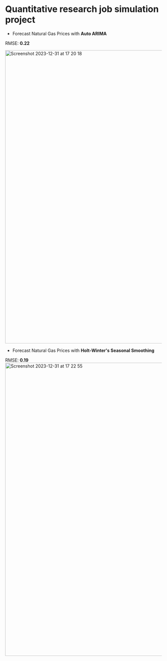 # Quantitative research job simulation project
* Forecast Natural Gas Prices with **Auto ARIMA**
  
RMSE: **0.22**

<img width="941" alt="Screenshot 2023-12-31 at 17 20 18" src="https://github.com/romanakarpyn/quantitative_research_job_simulation/assets/93349637/320cb8ba-7656-4c5c-977e-df17fe184296">

* Forecast Natural Gas Prices with **Holt-Winter's Seasonal Smoothing**
  
RMSE: **0.19**
<img width="941" alt="Screenshot 2023-12-31 at 17 22 55" src="https://github.com/romanakarpyn/quantitative_research_job_simulation/assets/93349637/f651c2ec-99e2-4b31-8aac-c26dadaf4933">

